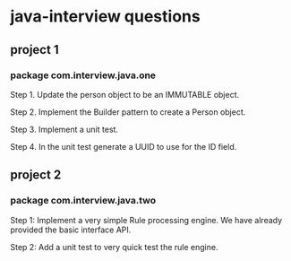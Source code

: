 # java-interview questions

## project 1
### package com.interview.java.one

Step 1. Update the person object to be an IMMUTABLE object.

Step 2. Implement the Builder pattern to create a Person object.

Step 3. Implement a unit test.

Step 4. In the unit test generate a UUID to use for the ID field.


## project 2
### package com.interview.java.two

Step 1: Implement a very simple Rule processing engine. We have already provided the basic interface API.

Step 2: Add a unit test to very quick test the rule engine.
